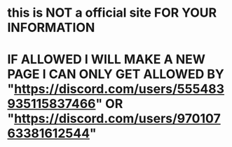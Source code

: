 # this is NOT a official site FOR YOUR INFORMATION
# IF ALLOWED I WILL MAKE A NEW PAGE I CAN ONLY GET ALLOWED BY "<https://discord.com/users/555483935115837466>" OR "<https://discord.com/users/97010763381612544>"
